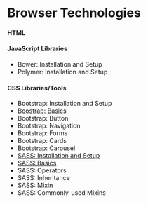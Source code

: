 # Browser Technologies
#### HTML

#### JavaScript Libraries
- Bower: Installation and Setup
- Polymer: Installation and Setup

#### CSS Libraries/Tools
- Bootstrap: Installation and Setup
- [Boostrap: Basics](Bootstrap/Basics.md)
- Bootstrap: Button
- Bootstrap: Navigation
- Bootstrap: Forms
- Bootstrap: Cards
- Bootstrap: Carousel
- [SASS: Installation and Setup](SASS/InstallationAndSetup.md)
- [SASS: Basics](SASS/Basics.md)
- SASS: Operators
- SASS: Inheritance
- SASS: Mixin
- SASS: Commonly-used Mixins
